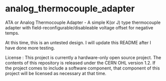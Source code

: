 # analog_thermocouple_adapter
ATA or Analog Thermocouple Adapter - A simple K(or J) type thermocouple adapter with field-reconfigurable/disableable voltage offset for negative temps.

At this time, this is an untested design. I will update this README after I have done more testing.

License : This project is currently a hardware-only open source project. The contents of this repository is released under the CERN OHL version 1.2. If the project comes to include a software component, that component of this project will be licensed as necessary at that time.
